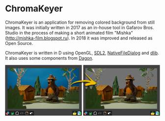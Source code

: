 ChromaKeyer
===========
ChromaKeyer is an application for removing colored background from still images. It was initially written in 2017 as an in-house tool in Gafarov Bros. Studio in the process of making a short animated film "Mishka" (http://mishka-film.blogspot.ru). In 2018 it was improved and released as Open Source.

ChromaKeyer is written in D using OpenGL, [SDL2](https://www.libsdl.org), [NativeFileDialog](https://github.com/mlabbe/nativefiledialog) and [dlib](https://github.com/gecko0307/dlib). It also uses some components from [Dagon](https://github.com/gecko0307/dagon).

![Screenshot](/screenshots/ck-1.0.jpg)
